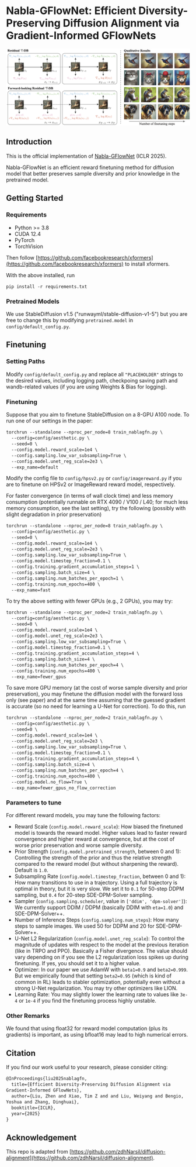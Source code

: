 # Nabla-GFlowNet: Efficient Diversity-Preserving Diffusion Alignment via Gradient-Informed GFlowNets


<div align="center">
  <img src="assets/teaser.png" width="900"/>
</div>

## Introduction

This is the official implementation of [Nabla-GFlowNet](https://arxiv.org/abs/2412.07775) (ICLR 2025).

Nabla-GFlowNet is an efficient reward finetuning method for diffusion model that better preserves sample diversity and prior knowledge in the pretrained model.


## Getting Started

### Requirements

- Python >= 3.8
- CUDA 12.4
- PyTorch
- TorchVision

Then follow [https://github.com/facebookresearch/xformers](https://github.com/facebookresearch/xformers) to install xformers.

With the above installed, run

```
pip install -r requirements.txt
```

### Pretrained Models

We use StableDiffusion v1.5 ("runwayml/stable-diffusion-v1-5") but you are free to change this by modifying `pretrained.model` in `config/default_config.py`.

## Finetuning

### Setting Paths

Modify `config/default_config.py` and replace all `"PLACEHOLDER"` strings to the desired values, including logging path, checkpoing saving path and wandb-related values (if you are using Weights & Bias for logging).

### Finetuning

Suppose that you aim to finetune StableDiffusion on a 8-GPU A100 node. To run one of our settings in the paper:

```
torchrun --standalone --nproc_per_node=8 train_nablagfn.py \
  --config=config/aesthetic.py \
  --seed=0 \
  --config.model.reward_scale=1e4 \
  --config.sampling.low_var_subsampling=True \
  --config.model.unet_reg_scale=2e3 \
  --exp_name=default
```

Modify the config file to `config/hpsv2.py` or `config/imagereward.py` if you are to finetune on HPSv2 or ImageReward reward model, respectively.

For faster convergence (in terms of wall clock time) and less memory consumption (potentially runnable on RTX 4090 / V100 / L40; for much less memory consumption, see the last setting), try the following (possibly with slight degradation in prior preservation)

```
torchrun --standalone --nproc_per_node=8 train_nablagfn.py \
  --config=config/aesthetic.py \
  --seed=0 \
  --config.model.reward_scale=1e4 \
  --config.model.unet_reg_scale=2e3 \
  --config.sampling.low_var_subsampling=True \
  --config.model.timestep_fraction=0.1 \
  --config.training.gradient_accumulation_steps=1 \
  --config.sampling.batch_size=4 \
  --config.sampling.num_batches_per_epoch=1 \
  --config.training.num_epochs=400 \
  --exp_name=fast
```

To try the above setting with fewer GPUs (e.g., 2 GPUs), you may try:

```
torchrun --standalone --nproc_per_node=2 train_nablagfn.py \
  --config=config/aesthetic.py \
  --seed=0 \
  --config.model.reward_scale=1e4 \
  --config.model.unet_reg_scale=2e3 \
  --config.sampling.low_var_subsampling=True \
  --config.model.timestep_fraction=0.1 \
  --config.training.gradient_accumulation_steps=4 \
  --config.sampling.batch_size=4 \
  --config.sampling.num_batches_per_epoch=4 \
  --config.training.num_epochs=400 \
  --exp_name=fewer_gpus
```

To save more GPU memory (at the cost of worse sample diversity and prior preservation), you may finetune the diffusion model with the forward loss only (see paper) and at the same time assuming that the guessed gradient is accurate (so no need for learning a U-Net for correction). To do this, run


```
torchrun --standalone --nproc_per_node=2 train_nablagfn.py \
  --config=config/aesthetic.py \
  --seed=0 \
  --config.model.reward_scale=1e4 \
  --config.model.unet_reg_scale=2e3 \
  --config.sampling.low_var_subsampling=True \
  --config.model.timestep_fraction=0.1 \
  --config.training.gradient_accumulation_steps=4 \
  --config.sampling.batch_size=4 \
  --config.sampling.num_batches_per_epoch=4 \
  --config.training.num_epochs=400 \
  --config.model.no_flow=True \
  --exp_name=fewer_gpus_no_flow_correction
```

### Parameters to tune

For different reward models, you may tune the following factors:

- Reward Scale (`config.model.reward_scale`): How biased the finetuned model is towards the reward model. Higher values lead to faster reward convergence and higher reward at convergence, but at the cost of worse prior preservation and worse sample diversity.
- Prior Strength (`config.model.pretrained_strength`, between 0 and 1): Controlling the strength of the prior and thus the relative strength compared to the reward model (but without sharpening the reward). Default is `1.0`.
- Subsampling Rate (`config.model.timestep_fraction`, between 0 and 1): How many transitions to use in a trajectory. Using a full trajectory is optimal in theory, but it is very slow. We set it to `0.1` for 50-step DDPM sampling, but `0.4` for 20-step SDE-DPM-Solver sampling.
- Sampler (`config.sampling.scheduler`, value in `['ddim', 'dpm-solver']`): We currently support DDIM / DDPM (basically DDIM with `eta=1.0`) and SDE-DPM-Solver++.
- Number of Inference Steps (`config.sampling.num_steps`): How many steps to sample images. We used 50 for DDPM and 20 for SDE-DPM-Solver++.
- U-Net L2 Regularization (`config.model.unet_reg_scale`): To control the magnitude of updates with respect to the model at the previous iteration (like in TRPO and PPO). Basically a Fisher divergence. The value should vary depending on if you see the L2 regularization loss spikes up during finetuning. If yes, you should set it to a higher value.
- Optimizer: In our paper we use AdamW with `beta1=0.9` and `beta2=0.999`. But we empirically found that setting `beta2=0.95` (which is kind of common in RL) leads to stabler optimization, potentially even without a strong U-Net regularization. You may try other optimizers like LION.
- Learning Rate: You may slightly lower the learning rate to values like `3e-4` or `1e-4` if you find the finetuning process highly unstable.


### Other Remarks

We found that using float32 for reward model computation (plus its gradients) is important, as using bfloat16 may lead to high numerical errors.

## Citation
If you find our work useful to your research, please consider citing:

```
@InProceedings{liu2025nablagfn,
  title={Efficient Diversity-Preserving Diffusion Alignment via Gradient-Informed GFlowNets},
  author={Liu, Zhen and Xiao, Tim Z and and Liu, Weiyang and Bengio, Yoshua and Zhang, Dinghuai},
  booktitle={ICLR},
  year={2025}
}
```

## Acknowledgement
This repo is adapted from [https://github.com/zdhNarsil/diffusion-alignment](https://github.com/zdhNarsil/diffusion-alignment).


